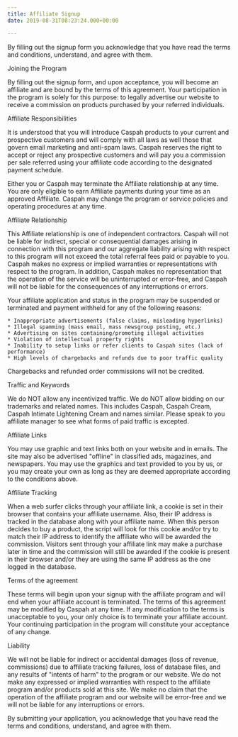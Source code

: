 ```yaml
---
title: Affiliate Signup
date: 2019-08-31T08:23:24.000+00:00

---
```

By filling out the signup form you acknowledge that you have read the terms and conditions, understand, and agree with them.

Joining the Program

By filling out the signup form, and upon acceptance, you will become an affiliate and are bound by the terms of this agreement. Your participation in the program is solely for this purpose: to legally advertise our website to receive a commission on products purchased by your referred individuals.

Affiliate Responsibilities

It is understood that you will introduce Caspah products to your current and prospective customers and will comply with all laws as well those that govern email marketing and anti-spam laws. Caspah reserves the right to accept or reject any prospective customers and will pay you a commission per sale referred using your affiliate code according to the designated payment schedule.

Either you or Caspah may terminate the Affiliate relationship at any time. You are only eligible to earn Affiliate payments during your time as an approved Affiliate. Caspah may change the program or service policies and operating procedures at any time.

Affiliate Relationship

This Affiliate relationship is one of independent contractors. Caspah will not be liable for indirect, special or consequential damages arising in connection with this program and our aggregate liability arising with respect to this program will not exceed the total referral fees paid or payable to you. Caspah makes no express or implied warranties or representations with respect to the program. In addition, Caspah makes no representation that the operation of the service will be uninterrupted or error-free, and Caspah will not be liable for the consequences of any interruptions or errors.

Your affiliate application and status in the program may be suspended or terminated and payment withheld for any of the following reasons:

    * Inappropriate advertisements (false claims, misleading hyperlinks)
    * Illegal spamming (mass email, mass newsgroup posting, etc.)
    * Advertising on sites containing/promoting illegal activities
    * Violation of intellectual property rights
    * Inability to setup links or refer clients to Caspah sites (lack of performance)
    * High levels of chargebacks and refunds due to poor traffic quality

Chargebacks and refunded order commissions will not be credited.

Traffic and Keywords

We do NOT allow any incentivized traffic.
We do NOT allow bidding on our trademarks and related names. This includes Caspah, Caspah Cream, Caspah Intimate Lightening Cream and names similar.
Please speak to you affiliate manager to see what forms of paid traffic is excepted.

Affiliate Links

You may use graphic and text links both on your website and in emails. The site may also be advertised "offline" in classified ads, magazines, and newspapers. You may use the graphics and text provided to you by us, or you may create your own as long as they are deemed appropriate according to the conditions above.

Affiliate Tracking

When a web surfer clicks through your affiliate link, a cookie is set in their browser that contains your affiliate username. Also, their IP address is tracked in the database along with your affiliate name. When this person decides to buy a product, the script will look for this cookie and/or try to match their IP address to identify the affiliate who will be awarded the commission. Visitors sent through your affiliate link may make a purchase later in time and the commission will still be awarded if the cookie is present in their browser and/or they are using the same IP address as the one logged in the database.

Terms of the agreement

These terms will begin upon your signup with the affiliate program and will end when your affiliate account is terminated. The terms of this agreement may be modified by Caspah at any time. If any modification to the terms is unacceptable to you, your only choice is to terminate your affiliate account. Your continuing participation in the program will constitute your acceptance of any change.

Liability

We will not be liable for indirect or accidental damages (loss of revenue, commissions) due to affiliate tracking failures, loss of database files, and any results of "intents of harm" to the program or our website. We do not make any expressed or implied warranties with respect to the affiliate program and/or products sold at this site. We make no claim that the operation of the affiliate program and our website will be error-free and we will not be liable for any interruptions or errors.

By submitting your application, you acknowledge that you have read the terms and conditions, understand, and agree with them.